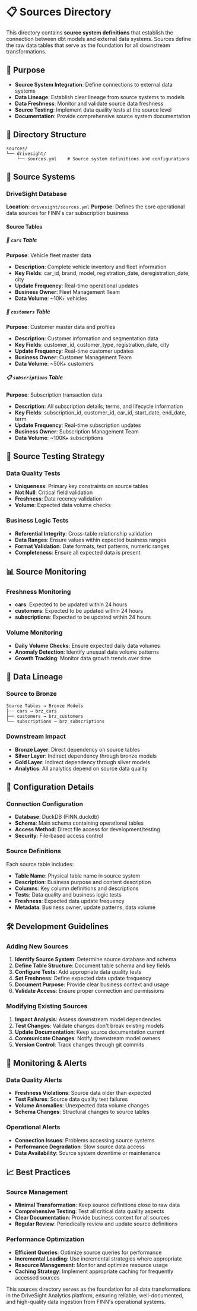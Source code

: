 # 📋 Sources Directory

This directory contains **source system definitions** that establish the connection between dbt models and external data systems. Sources define the raw data tables that serve as the foundation for all downstream transformations.

## 🎯 Purpose

- **Source System Integration**: Define connections to external data systems
- **Data Lineage**: Establish clear lineage from source systems to models
- **Data Freshness**: Monitor and validate source data freshness
- **Source Testing**: Implement data quality tests at the source level
- **Documentation**: Provide comprehensive source system documentation

## 📁 Directory Structure

```
sources/
└── drivesight/
    └── sources.yml    # Source system definitions and configurations
```

## 🔗 Source Systems

### DriveSight Database
**Location**: `drivesight/sources.yml`
**Purpose**: Defines the core operational data sources for FINN's car subscription business

#### Source Tables

##### 🚗 `cars` Table
**Purpose**: Vehicle fleet master data
- **Description**: Complete vehicle inventory and fleet information
- **Key Fields**: car_id, brand, model, registration_date, deregistration_date, city
- **Update Frequency**: Real-time operational updates
- **Business Owner**: Fleet Management Team
- **Data Volume**: ~10K+ vehicles

##### 👥 `customers` Table  
**Purpose**: Customer master data and profiles
- **Description**: Customer information and segmentation data
- **Key Fields**: customer_id, customer_type, registration_date, city
- **Update Frequency**: Real-time customer updates
- **Business Owner**: Customer Management Team
- **Data Volume**: ~50K+ customers

##### 📋 `subscriptions` Table
**Purpose**: Subscription transaction data
- **Description**: All subscription details, terms, and lifecycle information
- **Key Fields**: subscription_id, customer_id, car_id, start_date, end_date, term
- **Update Frequency**: Real-time subscription updates
- **Business Owner**: Subscription Management Team
- **Data Volume**: ~100K+ subscriptions

## 🧪 Source Testing Strategy

### Data Quality Tests
- **Uniqueness**: Primary key constraints on source tables
- **Not Null**: Critical field validation
- **Freshness**: Data recency validation
- **Volume**: Expected data volume checks

### Business Logic Tests
- **Referential Integrity**: Cross-table relationship validation
- **Data Ranges**: Ensure values within expected business ranges
- **Format Validation**: Date formats, text patterns, numeric ranges
- **Completeness**: Ensure all expected data is present

## 📊 Source Monitoring

### Freshness Monitoring
- **cars**: Expected to be updated within 24 hours
- **customers**: Expected to be updated within 24 hours  
- **subscriptions**: Expected to be updated within 24 hours

### Volume Monitoring
- **Daily Volume Checks**: Ensure expected daily data volumes
- **Anomaly Detection**: Identify unusual data volume patterns
- **Growth Tracking**: Monitor data growth trends over time

## 🔄 Data Lineage

### Source to Bronze
```
Source Tables → Bronze Models
├── cars → brz_cars
├── customers → brz_customers
└── subscriptions → brz_subscriptions
```

### Downstream Impact
- **Bronze Layer**: Direct dependency on source tables
- **Silver Layer**: Indirect dependency through bronze models
- **Gold Layer**: Indirect dependency through silver models
- **Analytics**: All analytics depend on source data quality

## 📝 Configuration Details

### Connection Configuration
- **Database**: DuckDB (FINN.duckdb)
- **Schema**: Main schema containing operational tables
- **Access Method**: Direct file access for development/testing
- **Security**: File-based access control

### Source Definitions
Each source table includes:
- **Table Name**: Physical table name in source system
- **Description**: Business purpose and content description
- **Columns**: Key column definitions and descriptions
- **Tests**: Data quality and business logic tests
- **Freshness**: Expected data update frequency
- **Metadata**: Business owner, update patterns, data volume

## 🛠️ Development Guidelines

### Adding New Sources
1. **Identify Source System**: Determine source database and schema
2. **Define Table Structure**: Document table schema and key fields
3. **Configure Tests**: Add appropriate data quality tests
4. **Set Freshness**: Define expected data update frequency
5. **Document Purpose**: Provide clear business context and usage
6. **Validate Access**: Ensure proper connection and permissions

### Modifying Existing Sources
1. **Impact Analysis**: Assess downstream model dependencies
2. **Test Changes**: Validate changes don't break existing models
3. **Update Documentation**: Keep source documentation current
4. **Communicate Changes**: Notify downstream model owners
5. **Version Control**: Track changes through git commits

## 🚨 Monitoring & Alerts

### Data Quality Alerts
- **Freshness Violations**: Source data older than expected
- **Test Failures**: Source data quality test failures
- **Volume Anomalies**: Unexpected data volume changes
- **Schema Changes**: Structural changes to source tables

### Operational Alerts
- **Connection Issues**: Problems accessing source systems
- **Performance Degradation**: Slow source data access
- **Data Availability**: Source system downtime or maintenance

## 📈 Best Practices

### Source Management
- **Minimal Transformation**: Keep source definitions close to raw data
- **Comprehensive Testing**: Test all critical data quality aspects
- **Clear Documentation**: Provide business context for all sources
- **Regular Review**: Periodically review and update source definitions

### Performance Optimization
- **Efficient Queries**: Optimize source queries for performance
- **Incremental Loading**: Use incremental strategies where appropriate
- **Resource Management**: Monitor and optimize resource usage
- **Caching Strategy**: Implement appropriate caching for frequently accessed sources

This sources directory serves as the foundation for all data transformations in the DriveSight Analytics platform, ensuring reliable, well-documented, and high-quality data ingestion from FINN's operational systems.
